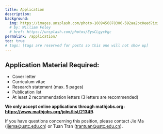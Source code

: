 ```yaml
---
title: Application
description:
background:
  img: https://images.unsplash.com/photo-1609456878306-592aa2bc0eed?ixid=MnwxMjA3fDB8MHxzZWFyY2h8NTJ8fGJpcmRzfGVufDB8MHwwfHw%3D&auto=format&fit=crop&crop=top&w=1200&h=600&q=80
  # by: William Foley
  # href: https://unsplash.com/photos/EysCLgycVgc
permalink: /application/
toc: true
# tags: [tags are reserved for posts so this one will not show up]
---
```


## Application Material Required:
- Cover letter
- Curriculum vitae
- Research statement (max. 5 pages)
- Publication list
- At least 2 recommendation letters (3 letters are recommended)

**We only accept online applications through mathjobs.org: https://www.mathjobs.org/jobs/list/21349.**

If you have questions concerning this position, please contact Jie Ma (jiema@ustc.edu.cn) or Tuan Tran (trantuan@ustc.edu.cn).
